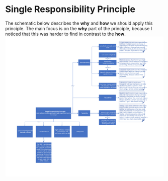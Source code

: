 # Single Responsibility Principle
The schematic below describes the **why** and **how** we should apply this principle. The main focus is on the **why** part of the principle, because I noticed that this was harder to find in contrast to the **how**.
![Single Responsibility Principle](https://github.com/NiekBeijloos/SOLID/blob/master/Single%20Responsibility%20Principle/Single%20Responsibility%20Principle.svg?raw=true)
